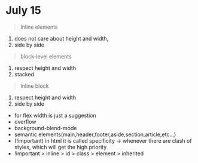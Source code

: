 # July 15

> Inline elements

1. does not care about height and width,
2. side by side

> block-level elements

1. respect height and width
2. stacked

> Inline block

1. respect height and width
2. side by side

- for flex width is just a suggestion
- overflow
- background-blend-mode
- semantic elements(main,header,footer,aside,section,article,etc..,)
- (!important) in html it is called specificity -> whenever there are clash of styles, which will get the high priority
- !important > inline > id > class > element > inherited
